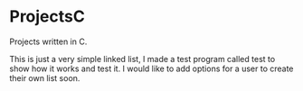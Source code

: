# ProjectsC
Projects written in C.

This is just a very simple linked list, I made a test program called test to show how it works and test it. I would like to add options for a user to create their own list soon.
